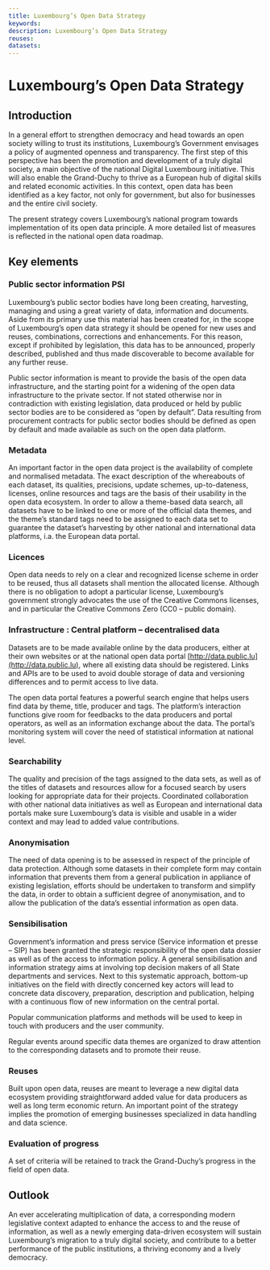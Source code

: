 ```yaml
---
title: Luxembourg’s Open Data Strategy
keywords:
description: Luxembourg’s Open Data Strategy
reuses:
datasets:
---
```


Luxembourg’s Open Data Strategy
===============================

Introduction
------------

In a general effort to strengthen democracy and head towards an open society willing to trust its institutions, Luxembourg’s Government envisages a policy of augmented openness and transparency. The first step of this perspective has been the promotion and development of a truly digital society, a main objective of the national Digital Luxembourg initiative. This will also enable the Grand-Duchy to thrive as a European hub of digital skills and related economic activities. In this context, open data has been identified as a key factor, not only for government, but also for businesses and the entire civil society.

The present strategy covers Luxembourg’s national program towards implementation of its open data principle. A more detailed list of measures is reflected in the national open data roadmap.

Key elements
------------

### Public sector information PSI

Luxembourg’s public sector bodies have long been creating, harvesting, managing and using a great variety of data, information and documents. Aside from its primary use this material has been created for, in the scope of Luxembourg’s open data strategy it should be opened for new uses and reuses, combinations, corrections and enhancements. For this reason, except if prohibited by legislation, this data has to be announced, properly described, published and thus made discoverable to become available for any further reuse.

Public sector information is meant to provide the basis of the open data infrastructure, and the starting point for a widening of the open data infrastructure to the private sector. If not stated otherwise nor in contradiction with existing legislation, data produced or held by public sector bodies are to be considered as “open by default”. Data resulting from procurement contracts for public sector bodies should be defined as open by default and made available as such on the open data platform.

### Metadata

An important factor in the open data project is the availability of complete and normalised metadata. The exact description of the whereabouts of each dataset, its qualities, precisions, update schemes, up-to-dateness, licenses, online resources and tags are the basis of their usability in the open data ecosystem. In order to allow a theme-based data search, all datasets have to be linked to one or more of the official data themes, and the theme’s standard tags need to be assigned to each data set to guarantee the dataset’s harvesting by other national and international data platforms, i.a. the European data portal.

### Licences

Open data needs to rely on a clear and recognized license scheme in order to be reused, thus all datasets shall mention the allocated license. Although there is no obligation to adopt a particular license, Luxembourg’s government strongly advocates the use of the Creative Commons licenses, and in particular the Creative Commons Zero (CC0 – public domain).

### Infrastructure : Central platform – decentralised data

Datasets are to be made available online by the data producers, either at their own websites or at the national open data portal [http://data.public.lu](http://data.public.lu), where all existing data should be registered. Links and APIs are to be used to avoid double storage of data and versioning differences and to permit access to live data.

The open data portal features a powerful search engine that helps users find data by theme, title, producer and tags. The platform’s interaction functions give room for feedbacks to the data producers and portal operators, as well as an information exchange about the data. The portal’s monitoring system will cover the need of statistical information at national level.

### Searchability

The quality and precision of the tags assigned to the data sets, as well as of the titles of datasets and resources allow for a focused search by users looking for appropriate data for their projects. Coordinated collaboration with other national data initiatives as well as European and international data portals make sure Luxembourg’s data is visible and usable in a wider context and may lead to added value contributions.

### Anonymisation

The need of data opening is to be assessed in respect of the principle of data protection. Although some datasets in their complete form may contain information that prevents them from a general publication in appliance of existing legislation, efforts should be undertaken to transform and simplify the data, in order to obtain a sufficient degree of anonymisation, and to allow the publication of the data’s essential information as open data.

### Sensibilisation

Government’s information and press service (Service information et presse – SIP) has been granted the strategic responsibility of the open data dossier as well as of the access to information policy. A general sensibilisation and information strategy aims at involving top decision makers of all State departments and services. Next to this systematic approach, bottom-up initiatives on the field with directly concerned key actors will lead to concrete data discovery, preparation, description and publication, helping with a continuous flow of new information on the central portal.

Popular communication platforms and methods will be used to keep in touch with producers and the user community.

Regular events around specific data themes are organized to draw attention to the corresponding datasets and to promote their reuse.

### Reuses

Built upon open data, reuses are meant to leverage a new digital data ecosystem providing straightforward added value for data producers as well as long term economic return. An important point of the strategy implies the promotion of emerging businesses specialized in data handling and data science.

### Evaluation of progress

A set of criteria will be retained to track the Grand-Duchy’s progress in the field of open data.

Outlook
-------

An ever accelerating multiplication of data, a corresponding modern legislative context adapted to enhance the access to and the reuse of information, as well as a newly emerging data-driven ecosystem will sustain Luxembourg’s migration to a truly digital society, and contribute to a better performance of the public institutions, a thriving economy and a lively democracy.